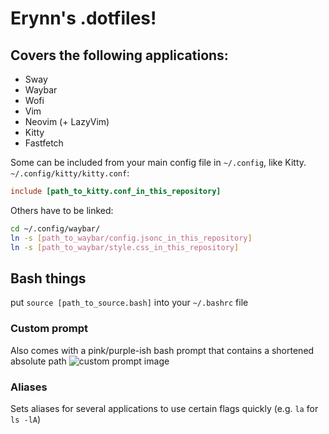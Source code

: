 # Erynn's .dotfiles!

## Covers the following applications:
- Sway
- Waybar
- Wofi
- Vim
- Neovim (+ LazyVim)
- Kitty
- Fastfetch

Some can be included from your main config file in `~/.config`, like Kitty.
`~/.config/kitty/kitty.conf`:
```conf
include [path_to_kitty.conf_in_this_repository]
```

Others have to be linked:
```bash
cd ~/.config/waybar/
ln -s [path_to_waybar/config.jsonc_in_this_repository]
ln -s [path_to_waybar/style.css_in_this_repository]
```

## Bash things
put `source [path_to_source.bash]` into your `~/.bashrc` file

### Custom prompt
Also comes with a pink/purple-ish bash prompt that contains a shortened absolute path
![custom prompt image](https://url.com/ (UPDATE WITH PROPER URL))

### Aliases
Sets aliases for several applications to use certain flags quickly (e.g. `la` for `ls -lA`)
